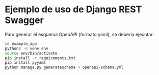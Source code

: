 # Ejemplo de uso de Django REST Swagger

Para generar el esquema OpenAPI (formato yaml), se debería ejecutar:

```bash
cd example_app
python3 -m venv env
source env/bin/activate
pip install -r requirements.txt
pip install pyyaml
python manage.py generateschema > openapi-schema.yml
```
